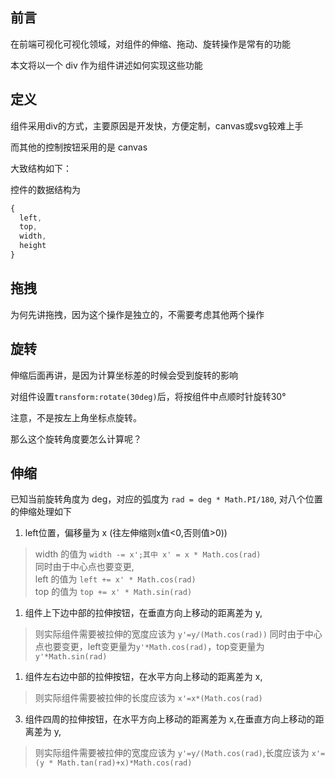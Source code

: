 ## 前言

在前端可视化可视化领域，对组件的伸缩、拖动、旋转操作是常有的功能

本文将以一个 div 作为组件讲述如何实现这些功能

## 定义

组件采用div的方式，主要原因是开发快，方便定制，canvas或svg较难上手

而其他的控制按钮采用的是 canvas

大致结构如下：

控件的数据结构为
```js
{
  left,
  top,
  width,
  height
}
```

## 拖拽

为何先讲拖拽，因为这个操作是独立的，不需要考虑其他两个操作

## 旋转

伸缩后面再讲，是因为计算坐标差的时候会受到旋转的影响

对组件设置`transform:rotate(30deg)`后，将按组件中点顺时针旋转30°

注意，不是按左上角坐标点旋转。

那么这个旋转角度要怎么计算呢？



## 伸缩

已知当前旋转角度为 deg，对应的弧度为 `rad = deg * Math.PI/180`,
对八个位置的伸缩处理如下

1. left位置，偏移量为 x (往左伸缩则x值<0,否则值>0))
> width 的值为 `width -= x';其中 x' = x * Math.cos(rad)`\
> 同时由于中心点也要变更,\
> left 的值为 `left += x' * Math.cos(rad)` \
> top 的值为 `top += x' * Math.sin(rad)`

1. 组件上下边中部的拉伸按钮，在垂直方向上移动的距离差为 y,
> 则实际组件需要被拉伸的宽度应该为 `y'=y/(Math.cos(rad))`
> 同时由于中心点也要变更，left变更量为`y'*Math.cos(rad)`，top变更量为`y'*Math.sin(rad)`

1. 组件左右边中部的拉伸按钮，在水平方向上移动的距离差为 x,
> 则实际组件需要被拉伸的长度应该为 `x'=x*(Math.cos(rad)`

3. 组件四周的拉伸按钮，在水平方向上移动的距离差为 x,在垂直方向上移动的距离差为 y,
> 则实际组件需要被拉伸的宽度应该为 `y'=y/(Math.cos(rad)`,长度应该为 `x'=(y * Math.tan(rad)+x)*Math.cos(rad)`